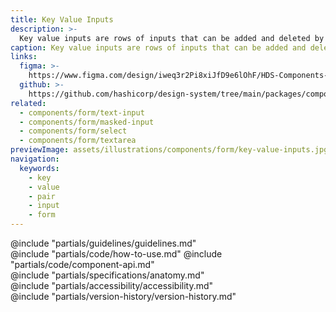 ```yaml
---
title: Key Value Inputs
description: >-
  Key value inputs are rows of inputs that can be added and deleted by end users.
caption: Key value inputs are rows of inputs that can be added and deleted by end users.
links:
  figma: >-
    https://www.figma.com/design/iweq3r2Pi8xiJfD9e6lOhF/HDS-Components-v2.0?m=auto&node-id=82680-53759&t=MwE1WlTzeH6NeUOf-1
  github: >-
    https://github.com/hashicorp/design-system/tree/main/packages/components/src/components/hds/form/key-value-inputs
related:
  - components/form/text-input
  - components/form/masked-input
  - components/form/select
  - components/form/textarea
previewImage: assets/illustrations/components/form/key-value-inputs.jpg
navigation:
  keywords:
    - key
    - value
    - pair
    - input
    - form
---
```


<section data-tab="Guidelines">
  @include "partials/guidelines/guidelines.md"
</section>

<section data-tab="Code">
  @include "partials/code/how-to-use.md"
  @include "partials/code/component-api.md"
</section>

<section data-tab="Specifications">
  @include "partials/specifications/anatomy.md"
</section>

<section data-tab="Accessibility">
  @include "partials/accessibility/accessibility.md"
</section>

<section data-tab="Version history">
  @include "partials/version-history/version-history.md"
</section>

